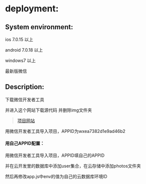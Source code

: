 # deployment:

## System environment:

ios 7.0.15 以上

android 7.0.18 以上

windows7 以上

最新版微信

## Description:

下载微信开发者工具

并进入这个网站下载源代码 并删除img文件夹

> [项目网站](https://github.com/lwcsjzz/WX-YNU-AI)

用微信开发者工具导入项目，APPID为wxea7382d1e9ad46b2

#### 用自己APPID配置：

用微信开发者工具导入项目，APPID填自己的APPID

并在云开发里的数据库中添加user集合，在云存储中添加photos文件夹

然后再修改app.js中env的值为自己的云数据库环境ID